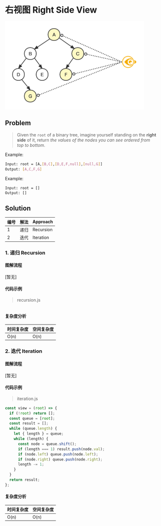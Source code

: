 # 右视图 Right Side View





<img src="../../_imgs/BT-Right-Side-View.png" width="460"/>

## Problem

> Given the `root` of a binary tree, imagine yourself standing on the **right side** of it, return *the values of the nodes you can see ordered from top to bottom*.

Example:

``` bash
Input: root = [A,[B,C],[D,E,F,null],[null,G]]
Output: [A,C,F,G]
```

Example:

``` bash
Input: root = []
Output: []
```



## Solution



| 编号 | 解法 | Approach  |
| ---- | ---- | --------- |
| 1    | 递归 | Recursion |
| 2    | 迭代 | Iteration |



### 1. 递归 Recursion

#### 图解流程

[暂无]

#### 代码示例

> recursion.js

``` js

```

#### 复杂度分析

| 时间复杂度 | 空间复杂度 |
| ---------- | ---------- |
| O(n)       | O(n)       |

### 2. 迭代 Iteration

#### 图解流程

[暂无]

#### 代码示例

> iteration.js

``` js
const view = (root) => {
  if (!root) return [];
  const queue = [root];
  const result = [];
  while (queue.length) {
    let { length } = queue;
    while (length) {
      const node = queue.shift();
      if (length === 1) result.push(node.val);
      if (node.left) queue.push(node.left);
      if (node.right) queue.push(node.right);
      length -= 1;
    }
  }
  return result;
};
```

#### 复杂度分析

| 时间复杂度 | 空间复杂度 |
| ---------- | ---------- |
| O(n)       | O(n)       |

